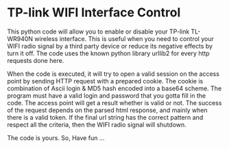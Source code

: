 # TP-link WIFI Interface Control

This python code will allow you  to enable or disable your TP-link TL-WR940N wireless interface. This is useful when you need to control your WIFI radio signal by a third party device or reduce its negative effects by turn it off. The code uses the known python library urllib2 for every http requests done here.

When the code is executed, it will try to open a valid session on the access point by sending HTTP request with a prepared cookie. The cookie is combination of Ascii login & MD5 hash encoded into a base64 scheme. The program must have a valid login and password that you gotta fill in the code. The access point  will get a result whether is valid or not. The success of the request depends on the parsed html response, and mainly when there is a valid token. If the final url string has the correct pattern and respect all the criteria, then the WIFI radio signal will shutdown. 

The code is yours. So, Have fun ...




